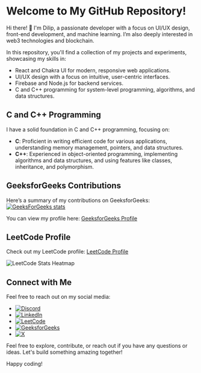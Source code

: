 # Welcome to My GitHub Repository!

Hi there! 👋 I'm Dilip, a passionate developer with a focus on UI/UX design, front-end development, and machine learning. I’m also deeply interested in web3 technologies and blockchain.

In this repository, you'll find a collection of my projects and experiments, showcasing my skills in:

- React and Chakra UI for modern, responsive web applications.
- UI/UX design with a focus on intuitive, user-centric interfaces.
- Firebase and Node.js for backend services.
- C and C++ programming for system-level programming, algorithms, and data structures.

## C and C++ Programming
I have a solid foundation in C and C++ programming, focusing on:
- **C**: Proficient in writing efficient code for various applications, understanding memory management, pointers, and data structures.
- **C++**: Experienced in object-oriented programming, implementing algorithms and data structures, and using features like classes, inheritance, and polymorphism.

## GeeksforGeeks Contributions
Here’s a summary of my contributions on GeeksforGeeks:
[![GeeksForGeeks stats](https://geeks-for-geeks-stats-card.vercel.app/?username=dilip_r)](https://auth.geeksforgeeks.org/user/dilip_r/practice/)

You can view my profile here: [GeeksforGeeks Profile](https://www.geeksforgeeks.org/user/dilip_r/)

## LeetCode Profile
Check out my LeetCode profile: [LeetCode Profile](https://leetcode.com/u/mailthistodilip/)

![LeetCode Stats Heatmap](https://leetcard.jacoblin.cool/mailthistodilip?ext=heatmap)

## Connect with Me

Feel free to reach out on my social media:
- [![Discord](https://img.shields.io/badge/Discord-%237289DA.svg?style=flat&logo=discord&logoColor=white)](https://discord.com/invite/YOUR_DISCORD_LINK)
- [![LinkedIn](https://img.shields.io/badge/LinkedIn-0077B5.svg?style=flat&logo=linkedin&logoColor=white)](https://www.linkedin.com/in/YOUR_LINKEDIN_PROFILE/)
- [![LeetCode](https://img.shields.io/badge/LeetCode-F9DC3E.svg?style=flat&logo=leetcode&logoColor=black)](https://leetcode.com/u/mailthistodilip/)
- [![GeeksforGeeks](https://img.shields.io/badge/GeeksforGeeks-FFFFFF.svg?style=flat&logo=geeks-for-geeks&logoColor=black)](https://www.geeksforgeeks.org/user/dilip_r/)
- [![X](https://img.shields.io/badge/X-1DA1F2.svg?style=flat&logo=x&logoColor=white)](https://twitter.com/YOUR_TWITTER_HANDLE)

Feel free to explore, contribute, or reach out if you have any questions or ideas. Let's build something amazing together!

Happy coding!
